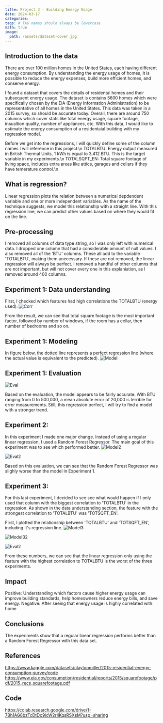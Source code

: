 ```yaml
---
title: Project 3 - Building Energy Usage
date: 2024-03-17
categories: 
tags: # TAG names should always be lowercase
math: true
image:
  path: /assets/dataset-cover.jpg
---
```


## Introduction to the data
There are over 100 million homes in the United States, each having different energy consumption. By understanding the energy usage of homes, it is possible to reduce the energy expenses, build more efficient homes, and conserve energy.

I found a dataset that covers the details of residental homes and their subsequent energy usage. The dataset is contains 5600 homes which were specifically chosen by the EIA (Energy Information Administration) to be representative of all homes in the United States. This data was taken in a 2015 survey, so should be accurate today. Overall, there are around 750 columns which cover stats like total energy usage, square footage, insualtion quality, number of appliances, etc. With this data, I would like to estimate the energy consumption of a residentaial building with my regression model.

Before we get into the regressions, I will quickly define some of the column names I will reference in this project:\n
TOTALBTU: Energy output measured in British Thermal Units, 1 kWh is equal to 3,412 BTU. This is the target variable in my experiments.\n
TOTALSQFT_EN: Total square footage of living space, includes extra areas like attics, garages and cellars if they have temerature control.\n

## What is regression?
Linear regression plots the relation between a numerical depdendent variable and one or more independent variables. As the name of the technique suggests, we model this relationship with a straight line. With this regression line, we can predict other values based on where they would fit on the line.

## Pre-processing
I removed all columns of data type string, so I was only left with numerical data. I dropped one column that had a considerable amount of null values. I also removed all of the 'BTU' columns. These all add to the variable 'TOTALBTU', making them unecessary. If these are not removed, the linear regression will always be perfect. I removed a handful of other columns that are not important, but will not cover every one in this explaniation, as I removed around 400 columns. 

## Experiment 1: Data understanding
First, I checked which features had high correlations the TOTALBTU (energy used). 
![Corr](assets/cor.png)

From the result, we can see that total square footage is the most important factor, followed by number of windows, if the room has a cellar, then number of bedrooms and so on.

## Experiment 1: Modeling
In figure below, the dotted line represents a perfect regression line (where the actual value is equivalent to the predicted). 
![Model](assets/exp1.png)


## Experiment 1: Evaluation
![Eval](assets/exp1e.png)

Based on the evaluation, the model appears to be fairly accurate. With BTU ranging from 0 to 500,000, a mean absolute error of 20,000 is terrible for error measurements. Still, this regression perfect, I will try to find a model with a stronger trend.

## Experiment 2:
In this experiment I made one major change. Instead of using a regular linear regression, I used a Random Forest Regressor. The main goal of this experiment was to see which performed better.
![Model2](assets/exp2.png)

![Eval2](assets/exp2e.png)

Based on this evaluation, we can see that the Random Forest Regressor was slighly worse than the model in Experiment 1.

## Experiment 3:
For this last experiment, I decided to see see what would happen if I only used that column with the biggest correlation to 'TOTALBTU' in the regression. As shown in the data understanding section, the feature with the strongest correlation to 'TOTALBTU' was 'TOTSQFT_EN'.

First, I plotted the relationship between 'TOTALBTU' and 'TOTSQFT_EN', including it's regression line.
![Model3](assets/exp3.png)


![Model32](assets/exp32.png)

![Eval2](assets/exp3e.png)

From these numbers, we can see that the linear regression only using the feature with the highest correlation to TOTALBTU is the worst of the three experiments.

## Impact
Positive: Understanding which factors cause higher energy usage can improve building standards, help homeowners reduce energy bills, and save energy.
Negative: After seeing that energy usage is highly correlated with home

## Conclusions
The experiments show that a regular linear regression performs better than a Random Forest Regressor with this data set.  

## References 

https://www.kaggle.com/datasets/claytonmiller/2015-residential-energy-consumption-survey/code
https://www.eia.gov/consumption/residential/reports/2015/squarefootage/pdf/2015_recs_squarefootage.pdf

## Code
https://colab.research.google.com/drive/1-78h1AG8bzTcDtDo9icW2rIlKqsRSXsM?usp=sharing

